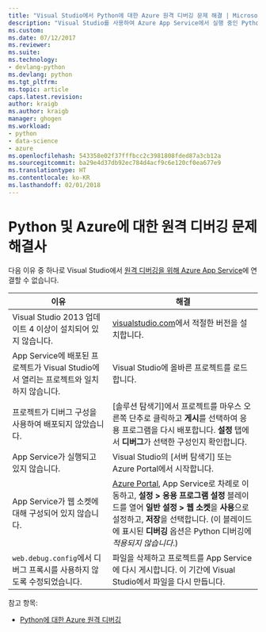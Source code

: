 ```yaml
---
title: "Visual Studio에서 Python에 대한 Azure 원격 디버깅 문제 해결 | Microsoft Docs"
description: "Visual Studio를 사용하여 Azure App Service에서 실행 중인 Python 응용 프로그램을 디버그할 때 문제를 해결하는 방법입니다."
ms.custom: 
ms.date: 07/12/2017
ms.reviewer: 
ms.suite: 
ms.technology:
- devlang-python
ms.devlang: python
ms.tgt_pltfrm: 
ms.topic: article
caps.latest.revision: 
author: kraigb
ms.author: kraigb
manager: ghogen
ms.workload:
- python
- data-science
- azure
ms.openlocfilehash: 543358e02f37fffbcc2c3981808fded87a3cb12a
ms.sourcegitcommit: ba29e4d37db92ec784d4acf9c6e120cf0ea677e9
ms.translationtype: HT
ms.contentlocale: ko-KR
ms.lasthandoff: 02/01/2018
---
```

# <a name="remote-debugging-troubleshooter-for-python-and-azure"></a>Python 및 Azure에 대한 원격 디버깅 문제 해결사

다음 이유 중 하나로 Visual Studio에서 [원격 디버깅을 위해 Azure App Service](debugging-remote-python-code-on-azure.md)에 연결할 수 없습니다.

| 이유 | 해결 |
| --- | --- |
| Visual Studio 2013 업데이트 4 이상이 설치되어 있지 않습니다. | [visualstudio.com](https://www.visualstudio.com/downloads/)에서 적절한 버전을 설치합니다. | 
| App Service에 배포된 프로젝트가 Visual Studio에서 열리는 프로젝트와 일치하지 않습니다. | Visual Studio에 올바른 프로젝트를 로드합니다. |
| 프로젝트가 디버그 구성을 사용하여 배포되지 않았습니다. | [솔루션 탐색기]에서 프로젝트를 마우스 오른쪽 단추로 클릭하고 **게시**를 선택하여 응용 프로그램을 다시 배포합니다. **설정** 탭에서 **디버그**가 선택한 구성인지 확인합니다. |
| App Service가 실행되고 있지 않습니다. | Visual Studio의 [서버 탐색기] 또는 Azure Portal에서 시작합니다. |
| App Service가 웹 소켓에 대해 구성되어 있지 않습니다. | [Azure Portal](https://portal.azure.com), App Service로 차례로 이동하고, **설정 > 응용 프로그램 설정** 블레이드를 열어 **일반 설정 > 웹 소켓**을 **사용**으로 설정하고, **저장**을 선택합니다. (이 블레이드에 표시된 **디버깅** 옵션은 Python 디버깅에 *적용되지 않습니다*.) |
| `web.debug.config`에서 디버그 프록시를 사용하지 않도록 수정되었습니다. | 파일을 삭제하고 프로젝트를 App Service에 다시 게시합니다. 이 기간에 Visual Studio에서 파일을 다시 만듭니다. |

참고 항목:

- [Python에 대한 Azure 원격 디버깅](debugging-remote-python-code-on-azure.md)
